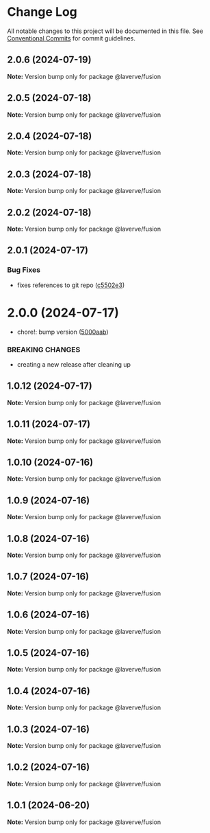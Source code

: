 # Change Log

All notable changes to this project will be documented in this file.
See [Conventional Commits](https://conventionalcommits.org) for commit guidelines.

## 2.0.6 (2024-07-19)

**Note:** Version bump only for package @laverve/fusion

## 2.0.5 (2024-07-18)

**Note:** Version bump only for package @laverve/fusion

## 2.0.4 (2024-07-18)

**Note:** Version bump only for package @laverve/fusion

## 2.0.3 (2024-07-18)

**Note:** Version bump only for package @laverve/fusion

## 2.0.2 (2024-07-18)

**Note:** Version bump only for package @laverve/fusion

## 2.0.1 (2024-07-17)

### Bug Fixes

-   fixes references to git repo ([c5502e3](https://github.com/laverve/fusion/commit/c5502e39d80f40db83e3d9a49b1bfb1ba1984fc1))

# 2.0.0 (2024-07-17)

-   chore!: bump version ([5000aab](https://github.com/laverve/games/commit/5000aaba0487d91b51c023333dd07637167cc221))

### BREAKING CHANGES

-   creating a new release after cleaning up

## 1.0.12 (2024-07-17)

**Note:** Version bump only for package @laverve/fusion

## 1.0.11 (2024-07-17)

**Note:** Version bump only for package @laverve/fusion

## 1.0.10 (2024-07-16)

**Note:** Version bump only for package @laverve/fusion

## 1.0.9 (2024-07-16)

**Note:** Version bump only for package @laverve/fusion

## 1.0.8 (2024-07-16)

**Note:** Version bump only for package @laverve/fusion

## 1.0.7 (2024-07-16)

**Note:** Version bump only for package @laverve/fusion

## 1.0.6 (2024-07-16)

**Note:** Version bump only for package @laverve/fusion

## 1.0.5 (2024-07-16)

**Note:** Version bump only for package @laverve/fusion

## 1.0.4 (2024-07-16)

**Note:** Version bump only for package @laverve/fusion

## 1.0.3 (2024-07-16)

**Note:** Version bump only for package @laverve/fusion

## 1.0.2 (2024-07-16)

**Note:** Version bump only for package @laverve/fusion

## 1.0.1 (2024-06-20)

**Note:** Version bump only for package @laverve/fusion

